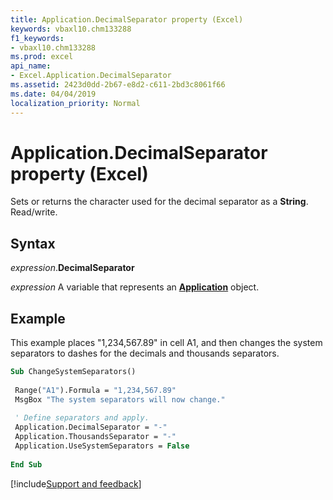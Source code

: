 ```yaml
---
title: Application.DecimalSeparator property (Excel)
keywords: vbaxl10.chm133288
f1_keywords:
- vbaxl10.chm133288
ms.prod: excel
api_name:
- Excel.Application.DecimalSeparator
ms.assetid: 2423d0dd-2b67-e8d2-c611-2bd3c8061f66
ms.date: 04/04/2019
localization_priority: Normal
---
```



# Application.DecimalSeparator property (Excel)

Sets or returns the character used for the decimal separator as a **String**. Read/write.


## Syntax

_expression_.**DecimalSeparator**

_expression_ A variable that represents an **[Application](Excel.Application(object).md)** object.


## Example

This example places "1,234,567.89" in cell A1, and then changes the system separators to dashes for the decimals and thousands separators.

```vb
Sub ChangeSystemSeparators() 
 
 Range("A1").Formula = "1,234,567.89" 
 MsgBox "The system separators will now change." 
 
 ' Define separators and apply. 
 Application.DecimalSeparator = "-" 
 Application.ThousandsSeparator = "-" 
 Application.UseSystemSeparators = False 
 
End Sub
```




[!include[Support and feedback](~/includes/feedback-boilerplate.md)]

